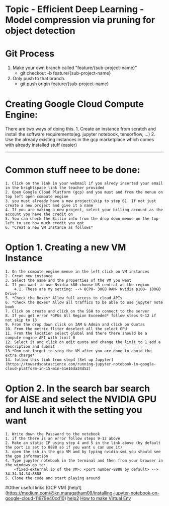 # Topic - Efficient Deep Learning - Model compression via pruning for object detection

# Git Process 
1. Make your own branch called "feature/{sub-project-name}"
    - git checkout -b feature/{sub-project-name}
2. Only push to that branch.
    - git push origin feature/{sub-project-name}
	


# Creating Google Cloud Compute Engine:
There are two ways of doing this.
	1. Create an instance from scratch and install the software requirements(eg. jupyter notebook, tensorflow, ...)
	2. Use the already existing instances in the gcp marketplace which comes with already installed stuff (easier)
	
-----------------------------------
# Common stuff neee to be done:
	1. Click on the link in your webmail if you alredy inserted your email in the brightspace link the teacher provided
	2. Open Google Cloud Platform (gcp) and you must and from the menue on top left open compute engine
	3. you must already have a new project(skip to step 6). If not just create a new project and give it a name 
	4. If you are making a new project, select your billing account as the account you have the credit on
	5. You can check the Billin info from the drop down menue on the top-left to see how much credit you got
	6. *Creat a new VM Instance as follows*
	
# Option 1. Creating a new VM Instance
	1. On the compute engine menue in the left click on VM instances 
	2. Creat new instance
	3. Select the name and the properties of the VM you want
	4. If you want to use Nvidia k80 choose US-central as the region 
		4.1. These are my setting: --> 8CPU- 30GB RAM- Nvidia p100- 100GB Drive
	5. *Check the Boxes* Allow full access to cloud APIs
	6. *Check the Boxes* Allow all traffics to be able to use jupyter note book
	7. Click on create and click on the SSH to connect to the server
	8. If you get error *GPUs All Region Exceeded* follow steps 9-12 if not skip to 13
	9. From the drop down click on IAM & Admin and click on Quotas 
	10. From the metric fliter deselect all the select GPU 
	11. From the location select global and there there should be a compute engine API with limit 0
	12. Select it and click on edit quota and change the limit to 1 add a description and submit
	13.*Don not forget to stop the VM after you are done to aboid the extra charge*
	14. follow this link from step4 [Set up Jupyter](https://towardsdatascience.com/running-jupyter-notebook-in-google-cloud-platform-in-15-min-61e16da34d52)
	
	
# Option 2. In the search bar search for AISE and select the NVIDIA GPU and lunch it with the setting you want
	1. Write down the Password to the notebook
	1. if the there is an error follow steps 9-12 above
	2. Make an static IP using step 4 and 5 in the link above (by default the port is set to 8888 so if you want u can use it)
	3. open the ssh in the gcp VM and by typing nvidia-smi you should see the gpu information
	4. Type jupyter notebook in the terminal and then from your browser in the windows go to:
		<fixed-external ip of the VM>: <port number-8888 by default> --> 34.34.34.34:8888
	5. Clone the code and start playing around



#Other useful links (GCP VM)
[help1] (https://medium.com/@kn.maragatham09/installing-jupyter-notebook-on-google-cloud-11979e40cd10)
[help2](https://medium.com/@jamsawamsa/running-a-google-cloud-gpu-for-fast-ai-for-free-5f89c707bae6)
[How to make Virtual Env](https://www.digitalocean.com/community/tutorials/how-to-set-up-jupyter-notebook-with-python-3-on-ubuntu-18-04)